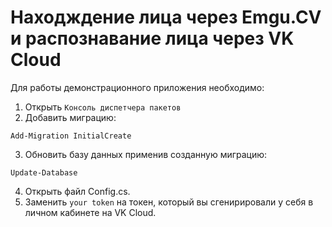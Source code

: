 # Находждение лица через Emgu.CV и распознавание лица через VK Cloud

Для работы демонстрационного приложения необходимо:

1. Открыть `Консоль диспетчера пакетов`
2. Добавить миграцию:
```
Add-Migration InitialCreate
```
3. Обновить базу данных применив созданную миграцию:
```
Update-Database
```
4. Открыть файл Config.cs.
5. Заменить `your token` на токен, который вы сгенирировали у себя в личном кабинете на VK Cloud.
